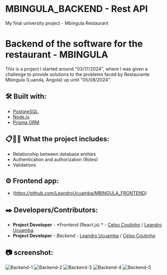 # MBINGULA_BACKEND - Rest API
 My final university project - Mbingula Restaurant

# Backend of the software for the restaurant - MBINGULA

This is a project I started around "03/17/2024", where I was given a challenge to provide solutions to the problems faced by Restaurante Mbingula (Luanda, Angola) up until "05/08/2024".
 

## 🛠️ Built with:

* [PostgreSQL](https://www.postgresql.org/).
* [Node.js](https://nodejs.org/en).
* [Prisma ORM](https://www.prisma.io/).


## 📋🚀🔧 What the project includes:

* Relationship between database entities
* Authentication and authorization (Roles)
* Validations

## ⚙️ Frontend app:

* (https://github.com/LeandroUcuamba/MBINGULA_FRONTEND)


## ✒️ Developers/Contributors:

* **Project Developer** - *Frontend (React.js) * - [Celso Coutinho](https://ao.linkedin.com/in/celso-coutinho-22075a230) / [Leandro Ucuamba](https://ao.linkedin.com/in/leandrosantosucuamba).
* **Project Developer** - *Backend* - [Leandro Ucuamba](https://ao.linkedin.com/in/leandrosantosucuamba) / [Celso Coutinho](https://ao.linkedin.com/in/celso-coutinho-22075a230)

## 📷 screenshot:

![Backend-1](https://github.com/user-attachments/assets/3f12990e-b9fa-408a-9ad6-ffbe9535a96b)
![Backend-2](https://github.com/user-attachments/assets/8fe733ca-7d11-4e65-a754-ad45556fa143)
![Backend-3](https://github.com/user-attachments/assets/3281aa60-b99f-4184-81e7-a9804d8b7d87)
![Backend-4](https://github.com/user-attachments/assets/0163b09d-974a-4773-9268-58f4aace6180)
![Backend-5](https://github.com/user-attachments/assets/daa711a3-6609-42dd-b49d-201b1be0f7b4)



